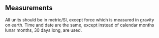 ## Measurements
All units should be in metric/SI, except force which is measured in gravity on earth. Time and date are the same, except instead of calendar months lunar months, 30 days long, are used.